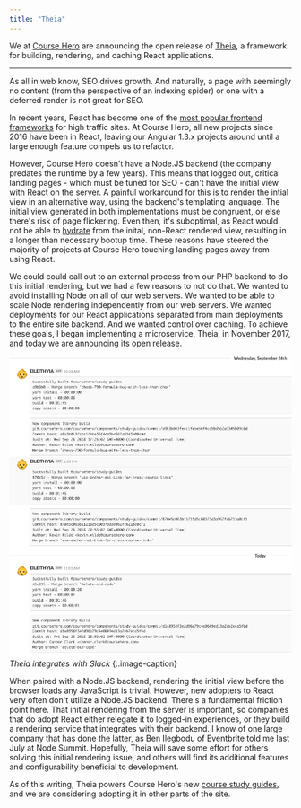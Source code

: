 ```yaml
---
title: "Theia"
---
```


We at [Course Hero](https://www.coursehero.com/) are announcing the open release of [Theia](https://github.com/coursehero/theia), a framework for building, rendering, and caching React applications.

---

As all in web know, SEO drives growth. And naturally, a page with seemingly no content (from the perspective of an indexing spider) or one with a deferred render is not great for SEO.

In recent years, React has become one of the [most popular frontend frameworks](https://w3techs.com/technologies/comparison/js-angularjs,js-react,js-vuejs) for high traffic sites. At Course Hero, all new projects since 2016 have been in React, leaving our Angular 1.3.x projects around until a large enough feature compels us to refactor.

However, Course Hero doesn't have a Node.JS backend (the company predates the runtime by a few years). This means that logged out, critical landing pages - which must be tuned for SEO - can't have the initial view with React on the server. A painful workaround for this is to render the intial view in an alternative way, using the backend's templating language. The initial view generated in both implementations must be congruent, or else there's risk of page flickering. Even then, it's suboptimal, as React would not be able to [hydrate](https://stackoverflow.com/questions/46516395/whats-the-difference-between-hydrate-and-render-in-react-16) from the inital, non-React rendered view, resulting in a longer than necessary bootup time. These reasons have steered the majority of projects at Course Hero touching landing pages away from using React.

We could could call out to an external process from our PHP backend to do this initial rendering, but we had a few reasons to not do that. We wanted to avoid installing Node on all of our web servers. We wanted to be able to scale Node rendering independently from our web servers. We wanted deployments for our React applications separated from main deployments to the entire site backend. And we wanted control over caching. To achieve these goals, I began implementing a microservice, Theia, in November 2017, and today we are announcing its open release.

![Theia integrates with Slack](/blog/images/theia-slack.png)
*Theia integrates with Slack*
{:.image-caption}

When paired with a Node.JS backend, rendering the initial view before the browser loads any JavaScript is trivial. However, new adopters to React very often don't utilize a Node.JS backend. There's a fundamental friction point here. That initial rendering from the server is important, so companies that do adopt React either relegate it to logged-in experiences, or they build a rendering service that integrates with their backend. I know of one large company that has done the latter, as Ben Ilegbodu of Eventbrite told me last July at Node Summit. Hopefully, Theia will save some effort for others solving this initial rendering issue, and others will find its additional features and configurability beneficial to development.

As of this writing, Theia powers Course Hero's new [course study guides](https://www.coursehero.com/sg/), and we are considering adopting it in other parts of the site.
